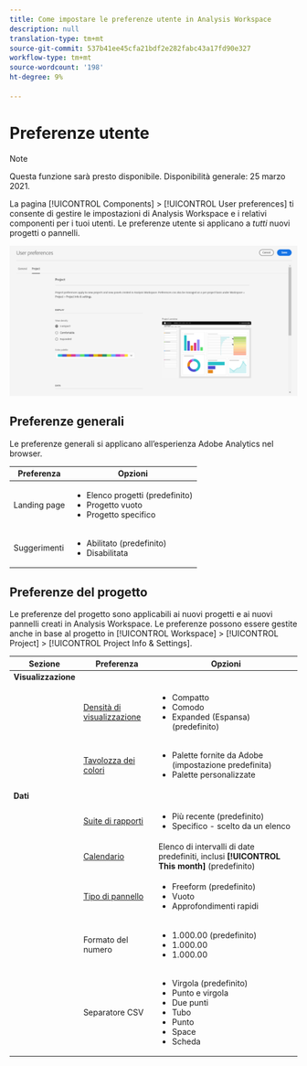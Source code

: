 ```yaml
---
title: Come impostare le preferenze utente in Analysis Workspace
description: null
translation-type: tm+mt
source-git-commit: 537b41ee45cfa21bdf2e282fabc43a17fd90e327
workflow-type: tm+mt
source-wordcount: '198'
ht-degree: 9%

---
```



# Preferenze utente

>[!NOTE]
>
>Questa funzione sarà presto disponibile. Disponibilità generale: 25 marzo 2021.

La pagina [!UICONTROL Components] > [!UICONTROL User preferences] ti consente di gestire le impostazioni di Analysis Workspace e i relativi componenti per i tuoi utenti. Le preferenze utente si applicano a *tutti* nuovi progetti o pannelli.

![Preferenze utente](assets/user-preferences.png)

## Preferenze generali

Le preferenze generali si applicano all’esperienza Adobe Analytics nel browser.

| Preferenza | Opzioni |
| --- | --- |
| Landing page | <ul><li>Elenco progetti (predefinito)</li><li>Progetto vuoto</li><li>Progetto specifico</li></ul> |
| Suggerimenti | <ul><li>Abilitato (predefinito)</li><li>Disabilitata</li></ul> |

## Preferenze del progetto

Le preferenze del progetto sono applicabili ai nuovi progetti e ai nuovi pannelli creati in Analysis Workspace. Le preferenze possono essere gestite anche in base al progetto in [!UICONTROL Workspace] > [!UICONTROL Project] > [!UICONTROL Project Info & Settings].

| Sezione | Preferenza | Opzioni |
| --- | --- | --- |
| **Visualizzazione** |  |  |
|  | [Densità di visualizzazione](https://experienceleague.adobe.com/docs/analytics/analyze/analysis-workspace/build-workspace-project/view-density.html) | <ul><li>Compatto</li><li>Comodo</li><li>Expanded (Espansa) (predefinito)</li></ul> |
|  | [Tavolozza dei colori](https://experienceleague.adobe.com/docs/analytics/analyze/analysis-workspace/build-workspace-project/color-palettes.html) | <ul><li>Palette fornite da Adobe (impostazione predefinita)</li><li>Palette personalizzate</li></ul> |
| **Dati** |  |  |
|  | [Suite di rapporti](https://experienceleague.adobe.com/docs/analytics/analyze/analysis-workspace/panels/panels.html?#report-suite) | <ul><li>Più recente (predefinito)</li><li>Specifico - scelto da un elenco</li></ul> |
|  | [Calendario](https://experienceleague.adobe.com/docs/analytics/analyze/analysis-workspace/panels/panels.html?#calendar) | Elenco di intervalli di date predefiniti, inclusi **[!UICONTROL This month]** (predefinito) |
|  | [Tipo di pannello](https://experienceleague.adobe.com/docs/analytics/analyze/analysis-workspace/panels/panels.html) | <ul><li>Freeform (predefinito)</li><li>Vuoto</li><li>Approfondimenti rapidi</li></ul> |
|  | Formato del numero | <ul><li>1.000.00 (predefinito)</li><li>1.000.00</li><li>1.000.00</li></ul> |
|  | Separatore CSV | <ul><li>Virgola (predefinito)</li><li>Punto e virgola</li><li>Due punti</li><li>Tubo</li><li>Punto</li><li>Space</li><li>Scheda</li></ul> |